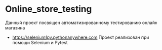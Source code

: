 # Оnline_store_testing
Данный проект посвящен автоматизированному тестированию онлайн магазина
- https://selenium1py.pythonanywhere.com
Проект реализован при помощи Selenium и Pytest 
